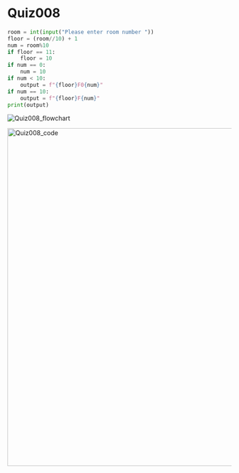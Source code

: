 # Quiz008
```.py
room = int(input("Please enter room number "))
floor = (room//10) + 1
num = room%10
if floor == 11:
    floor = 10
if num == 0:
    num = 10
if num < 10:
    output = f"{floor}F0{num}"
if num == 10:
    output = f"{floor}F{num}"
print(output)
```

![Quiz008_flowchart](https://user-images.githubusercontent.com/112055062/191011742-cd0737c8-531a-4e00-b4bb-c5d5decc7603.png)

<img width="760" alt="Quiz008_code" src="https://user-images.githubusercontent.com/112055062/191011953-d4e67d1e-88f6-4279-b147-e5a2e8a0b245.png">
